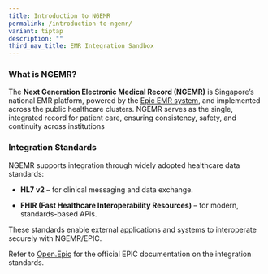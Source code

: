 ```yaml
---
title: Introduction to NGEMR
permalink: /introduction-to-ngemr/
variant: tiptap
description: ""
third_nav_title: EMR Integration Sandbox
---
```

<h3>What is NGEMR?</h3>
<p>The <strong>Next Generation Electronic Medical Record (NGEMR)</strong> is
Singapore’s national EMR platform, powered by the <a href="https://www.epic.com/" rel="noopener nofollow" target="_blank">Epic EMR system</a>, and implemented across
the public healthcare clusters. NGEMR serves as the single, integrated
record for patient care, ensuring consistency, safety, and continuity across
institutions</p>
<h3>Integration Standards</h3>
<p>NGEMR supports integration through widely adopted healthcare data standards:</p>
<ul data-tight="true" class="tight">
<li>
<p><strong>HL7 v2</strong> – for clinical messaging and data exchange.</p>
</li>
<li>
<p><strong>FHIR (Fast Healthcare Interoperability Resources)</strong> – for
modern, standards-based APIs.</p>
</li>
</ul>
<p>These standards enable external applications and systems to interoperate
securely with NGEMR/EPIC.</p>
<p>Refer to <a href="https://open.epic.com/" class="fui-Link ___1q1shib f2hkw1w f3rmtva f1ewtqcl fyind8e f1k6fduh f1w7gpdv fk6fouc fjoy568 figsok6 f1s184ao f1mk8lai fnbmjn9 f1o700av f13mvf36 f1cmlufx f9n3di6 f1ids18y f1tx3yz7 f1deo86v f1eh06m1 f1iescvh fhgqx19 f1olyrje f1p93eir f1nev41a f1h8hb77 f1lqvz6u f10aw75t fsle3fq f17ae5zn" rel="noreferrer noopener" target="_blank"><u>Open.Epic</u></a> for the official EPIC
documentation on the integration standards.</p>
<p></p>